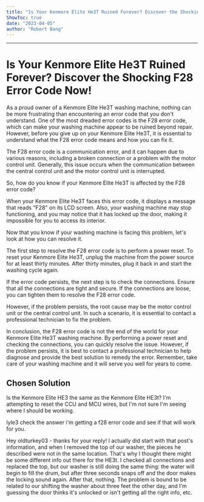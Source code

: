 ```yaml
---
title: "Is Your Kenmore Elite He3T Ruined Forever? Discover the Shocking F28 Error Code Now!"
ShowToc: true 
date: "2023-04-05"
author: "Robert Bang"
---
```

*****
# Is Your Kenmore Elite He3T Ruined Forever? Discover the Shocking F28 Error Code Now!

As a proud owner of a Kenmore Elite He3T washing machine, nothing can be more frustrating than encountering an error code that you don't understand. One of the most dreaded error codes is the F28 error code, which can make your washing machine appear to be ruined beyond repair. However, before you give up on your Kenmore Elite He3T, it is essential to understand what the F28 error code means and how you can fix it.

The F28 error code is a communication error, and it can happen due to various reasons, including a broken connection or a problem with the motor control unit. Generally, this issue occurs when the communication between the central control unit and the motor control unit is interrupted.

So, how do you know if your Kenmore Elite He3T is affected by the F28 error code?

When your Kenmore Elite He3T faces this error code, it displays a message that reads "F28" on its LCD screen. Also, your washing machine may stop functioning, and you may notice that it has locked up the door, making it impossible for you to access its interior.

Now that you know if your washing machine is facing this problem, let's look at how you can resolve it.

The first step to resolve the F28 error code is to perform a power reset. To reset your Kenmore Elite He3T, unplug the machine from the power source for at least thirty minutes. After thirty minutes, plug it back in and start the washing cycle again.

If the error code persists, the next step is to check the connections. Ensure that all the connections are tight and secure. If the connections are loose, you can tighten them to resolve the F28 error code.

However, if the problem persists, the root cause may be the motor control unit or the central control unit. In such a scenario, it is essential to contact a professional technician to fix the problem.

In conclusion, the F28 error code is not the end of the world for your Kenmore Elite He3T washing machine. By performing a power reset and checking the connections, you can quickly resolve the issue. However, if the problem persists, it is best to contact a professional technician to help diagnose and provide the best solution to remedy the error. Remember, take care of your washing machine and it will serve you well for years to come.


## Chosen Solution
 Is the Kenmore Elite HE3 the same as the Kenmore Elite HE3t? I'm attempting to reset the CCU and MCU wires, but I'm not sure I'm seeing where I should be working.

 lyle3 check the answer i'm getting a f28 error code and see if that will work for you.

 Hey oldturkey03 - thanks for your reply! I actually did start with that post's information, and when I removed the top of our washer, the pieces he described were not in the same location. That's why I thought there might be some different info out there for the HE3t. I checked all connections and replaced the top, but our washer is still doing the same thing: the water will begin to fill the drum, but after three seconds snaps off and the door makes the locking sound again. After that, nothing. The problem is bound to be related to our shifting the washer about three feet the other day, and I'm guessing the door thinks it's unlocked or isn't getting all the right info, etc.





